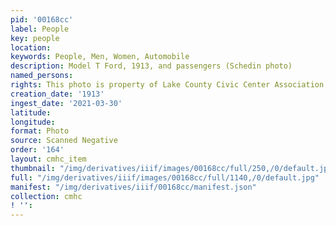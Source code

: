 ```yaml
---
pid: '00168cc'
label: People
key: people
location: 
keywords: People, Men, Women, Automobile
description: Model T Ford, 1913, and passengers (Schedin photo)
named_persons: 
rights: This photo is property of Lake County Civic Center Association.
creation_date: '1913'
ingest_date: '2021-03-30'
latitude: 
longitude: 
format: Photo
source: Scanned Negative
order: '164'
layout: cmhc_item
thumbnail: "/img/derivatives/iiif/images/00168cc/full/250,/0/default.jpg"
full: "/img/derivatives/iiif/images/00168cc/full/1140,/0/default.jpg"
manifest: "/img/derivatives/iiif/00168cc/manifest.json"
collection: cmhc
! '': 
---
```

